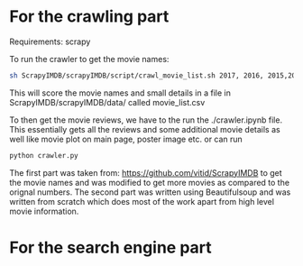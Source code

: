 # For the crawling part 

Requirements:
scrapy

To run the crawler to get the movie names:
```bash
sh ScrapyIMDB/scrapyIMDB/script/crawl_movie_list.sh 2017, 2016, 2015,2014,2013,2012,2011,2010,2009,2008,2007
```

This will score the movie names and small details in a file in  ScrapyIMDB/scrapyIMDB/data/ called movie_list.csv

To then get the movie reviews, we have to the run the ./crawler.ipynb file. This essentially gets all the reviews and some additional movie details as well like movie plot on main page, poster image etc.
or can run

```bash
python crawler.py
```

The first part was taken from: https://github.com/vitid/ScrapyIMDB to get the movie names and was modified to get more movies as compared to the orignal numbers. The second part was written using Beautifulsoup and was written from scratch which does most of the work apart from high level movie information.


# For the search engine part